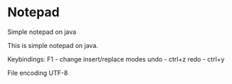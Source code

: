 Notepad
=======

Simple notepad on java

This is simple notepad on java.

Keybindings:
F1 - change insert/replace modes
undo - ctrl+z
redo - ctrl+y

File encoding UTF-8
